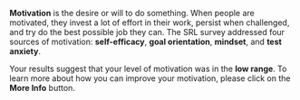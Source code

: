 **Motivation** is the desire or will to do something. When people are motivated, they invest a lot of effort in their work, persist when challenged, and try do the best possible job they can. The SRL survey addressed four sources of motivation: **self-efficacy**, **goal orientation**, **mindset**, and **test anxiety**. 

Your results suggest that your level of motivation was in the **low range**. To learn more about how you can improve your motivation, please click on the **More Info** button. 
